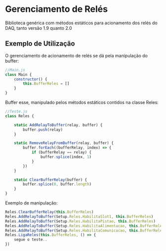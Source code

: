 # Gerenciamento de Relés

Biblioteca genérica com métodos estáticos para acionamento dos relés do DAQ, tanto versão 1.9 quanto 2.0

## Exemplo de Utilização

O gerenciamento de acionamento de relés se dá pela manipulação do buffer:

``` js
//Main.js
class Main {
    constructor() {
        this.BufferReles = []
    }
}    
```

Buffer esse, manipulado pelos métodos estáticos contidos na classe Reles:

``` js
//Teste.js
class Reles {

    static AddRelayToBuffer(relay, buffer) {
        buffer.push(relay)
    }

    static RemoveRelayFromBuffer(relay, buffer) {
        buffer.forEach((bufferRelay, index) => {
            if (bufferRelay == relay) {
                buffer.splice(index, 1)
            }
        })
    }

    static ClearBufferRelay(buffer) {
        buffer.splice(0, buffer.length)
    }
}    
```

Exemplo de manipulação:

``` js
Reles.ClearBufferRelay(this.BufferReles)
Reles.AddRelayToBuffer(Setup.Reles.HabilitaSlot1, this.BufferReles)
Reles.AddRelayToBuffer(Setup.Reles.HabilitaPistao, this.BufferReles)
Reles.AddRelayToBuffer(Setup.Reles.HabilitaAlimentacao, this.BufferReles)
Reles.AddRelayToBuffer(Setup.Reles.HabilitaComunicacao, this.BufferReles)
Reles.LigaReles(this.BufferReles, () => {
    segue o teste..
})
  
```
